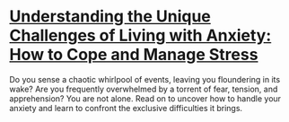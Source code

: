 
# [Understanding the Unique Challenges of Living with Anxiety: How to Cope and Manage Stress](https://www.mindhaste.com/t/anxiety/understanding-the-unique-challenges-of-living-with-anxiety-how-to-cope-and-manage-stress-322)

Do you sense a chaotic whirlpool of events, leaving you floundering in its wake? Are you frequently overwhelmed by a torrent of fear, tension, and apprehension? You are not alone. Read on to uncover how to handle your anxiety and learn to confront the exclusive difficulties it brings.
    